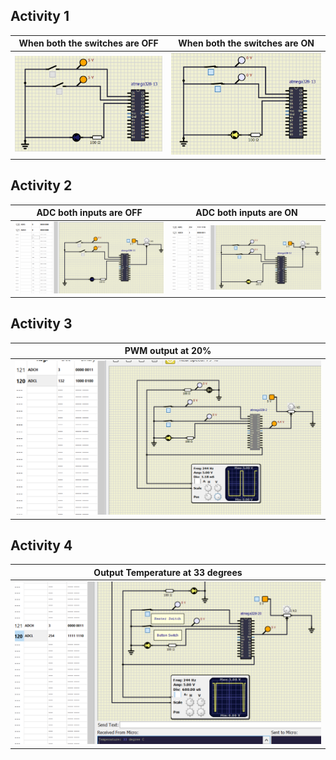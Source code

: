 ## Activity 1
|When both the switches are OFF|When both the switches are ON|
|---------------------|---------------------|
|![](activity1_00.PNG)|![](activity1_11.PNG)|

## Activity 2
|ADC both inputs are OFF|ADC both inputs are ON|
|-----------------------|----------------------|
|![](activity2_01.PNG)|![](activity2_02.PNG)|
## Activity 3
|PWM output at 20%|
|------------|
|![](activity3_20.PNG)|
## Activity 4
|Output Temperature at 33 degrees|
|---------------------|
|![](activity4_33.PNG)|
